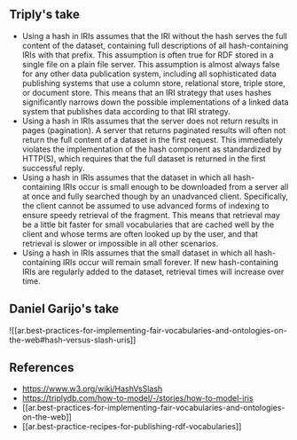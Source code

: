 
## Triply's take


- Using a hash in IRIs assumes that the IRI without the hash serves the full content of the dataset, containing full descriptions of all hash-containing IRIs with that prefix. This assumption is often true for RDF stored in a single file on a plain file server. This assumption is almost always false for any other data publication system, including all sophisticated data publishing systems that use a column store, relational store, triple store, or document store. This means that an IRI strategy that uses hashes significantly narrows down the possible implementations of a linked data system that publishes data according to that IRI strategy.
- Using a hash in IRIs assumes that the server does not return results in pages (pagination). A server that returns paginated results will often not return the full content of a dataset in the first request. This immediately violates the implementation of the hash component as standardized by HTTP(S), which requires that the full dataset is returned in the first successful reply.
- Using a hash in IRIs assumes that the dataset in which all hash-containing IRIs occur is small enough to be downloaded from a server all at once and fully searched though by an unadvanced client. Specifically, the client cannot be assumed to use advanced forms of indexing to ensure speedy retrieval of the fragment. This means that retrieval may be a little bit faster for small vocabularies that are cached well by the client and whose terms are often looked up by the user, and that retrieval is slower or impossible in all other scenarios.
- Using a hash in IRIs assumes that the small dataset in which all hash-containing IRIs occur will remain small forever. If new hash-containing IRIs are regularly added to the dataset, retrieval times will increase over time.

## Daniel Garijo's take

![[ar.best-practices-for-implementing-fair-vocabularies-and-ontologies-on-the-web#hash-versus-slash-uris]]

## References

- https://www.w3.org/wiki/HashVsSlash
- https://triplydb.com/how-to-model/-/stories/how-to-model-iris
- [[ar.best-practices-for-implementing-fair-vocabularies-and-ontologies-on-the-web]]
- [[ar.best-practice-recipes-for-publishing-rdf-vocabularies]]